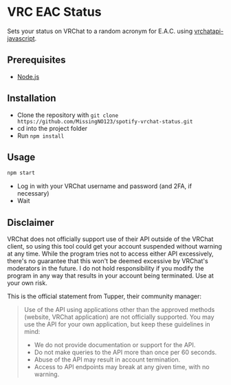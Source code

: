 # VRC EAC Status

Sets your status on VRChat to a random acronym for E.A.C. using [vrchatapi-javascript](https://github.com/vrchatapi/vrchatapi-javascript).

## Prerequisites
- [Node.js](https://nodejs.org)

## Installation
- Clone the repository with `git clone https://github.com/MissingNO123/spotify-vrchat-status.git`
- cd into the project folder
- Run `npm install`

## Usage
```bash
npm start
```
- Log in with your VRChat username and password (and 2FA, if necessary)
- Wait

## Disclaimer

VRChat does not officially support use of their API outside of the VRChat client, 
so using this tool could get your account suspended without warning at any time.
While the program tries not to access either API excessively, 
there's no guarantee that this won't be deemed excessive by VRChat's moderators in the future.
I do not hold responsibility if you modify the program in any way that results in your account being terminated.
Use at your own risk.

This is the official statement from Tupper, their community manager:

> Use of the API using applications other than the approved methods (website, VRChat application) are not officially supported. You may use the API for your own application, but keep these guidelines in mind:
> * We do not provide documentation or support for the API.
> * Do not make queries to the API more than once per 60 seconds.
> * Abuse of the API may result in account termination.
> * Access to API endpoints may break at any given time, with no warning.
